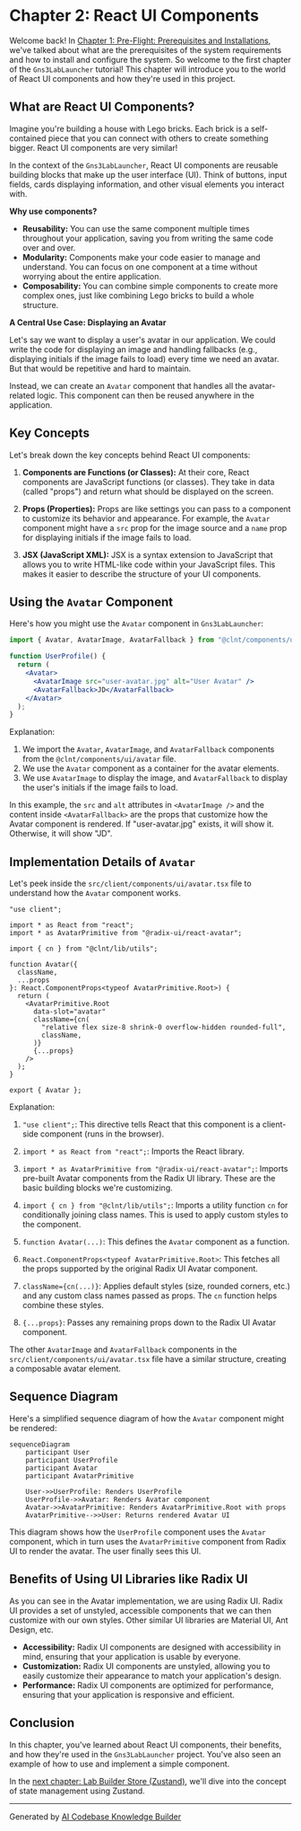 # Chapter 2: React UI Components

Welcome back! In [Chapter 1: Pre-Flight: Prerequisites and Installations](01_how_to_run.md), we've talked about what are the prerequisites of the system requirements and how to install and configure the system. So welcome to the first chapter of the `Gns3LabLauncher` tutorial! This chapter will introduce you to the world of React UI components and how they're used in this project.

## What are React UI Components?

Imagine you're building a house with Lego bricks. Each brick is a self-contained piece that you can connect with others to create something bigger. React UI components are very similar!

In the context of the `Gns3LabLauncher`, React UI components are reusable building blocks that make up the user interface (UI). Think of buttons, input fields, cards displaying information, and other visual elements you interact with.

**Why use components?**

*   **Reusability:** You can use the same component multiple times throughout your application, saving you from writing the same code over and over.
*   **Modularity:** Components make your code easier to manage and understand. You can focus on one component at a time without worrying about the entire application.
*   **Composability:** You can combine simple components to create more complex ones, just like combining Lego bricks to build a whole structure.

**A Central Use Case: Displaying an Avatar**

Let's say we want to display a user's avatar in our application. We could write the code for displaying an image and handling fallbacks (e.g., displaying initials if the image fails to load) every time we need an avatar. But that would be repetitive and hard to maintain.

Instead, we can create an `Avatar` component that handles all the avatar-related logic. This component can then be reused anywhere in the application.

## Key Concepts

Let's break down the key concepts behind React UI components:

1.  **Components are Functions (or Classes):** At their core, React components are JavaScript functions (or classes). They take in data (called "props") and return what should be displayed on the screen.

2.  **Props (Properties):** Props are like settings you can pass to a component to customize its behavior and appearance. For example, the `Avatar` component might have a `src` prop for the image source and a `name` prop for displaying initials if the image fails to load.

3.  **JSX (JavaScript XML):** JSX is a syntax extension to JavaScript that allows you to write HTML-like code within your JavaScript files. This makes it easier to describe the structure of your UI components.

## Using the `Avatar` Component

Here's how you might use the `Avatar` component in `Gns3LabLauncher`:

```jsx
import { Avatar, AvatarImage, AvatarFallback } from "@clnt/components/ui/avatar";

function UserProfile() {
  return (
    <Avatar>
      <AvatarImage src="user-avatar.jpg" alt="User Avatar" />
      <AvatarFallback>JD</AvatarFallback>
    </Avatar>
  );
}
```

Explanation:

1.  We import the `Avatar`, `AvatarImage`, and `AvatarFallback` components from the `@clnt/components/ui/avatar` file.
2.  We use the `Avatar` component as a container for the avatar elements.
3.  We use `AvatarImage` to display the image, and `AvatarFallback` to display the user's initials if the image fails to load.

In this example, the `src` and `alt` attributes in `<AvatarImage />` and the content inside `<AvatarFallback>` are the props that customize how the Avatar component is rendered. If "user-avatar.jpg" exists, it will show it. Otherwise, it will show "JD".

## Implementation Details of `Avatar`

Let's peek inside the `src/client/components/ui/avatar.tsx` file to understand how the `Avatar` component works.

```tsx
"use client";

import * as React from "react";
import * as AvatarPrimitive from "@radix-ui/react-avatar";

import { cn } from "@clnt/lib/utils";

function Avatar({
  className,
  ...props
}: React.ComponentProps<typeof AvatarPrimitive.Root>) {
  return (
    <AvatarPrimitive.Root
      data-slot="avatar"
      className={cn(
        "relative flex size-8 shrink-0 overflow-hidden rounded-full",
        className,
      )}
      {...props}
    />
  );
}

export { Avatar };
```

Explanation:

1.  `"use client";`: This directive tells React that this component is a client-side component (runs in the browser).

2.  `import * as React from "react";`:  Imports the React library.

3.  `import * as AvatarPrimitive from "@radix-ui/react-avatar";`: Imports pre-built Avatar components from the Radix UI library. These are the basic building blocks we're customizing.

4.  `import { cn } from "@clnt/lib/utils";`: Imports a utility function `cn` for conditionally joining class names. This is used to apply custom styles to the component.

5.  `function Avatar(...)`: This defines the `Avatar` component as a function.

6.  `React.ComponentProps<typeof AvatarPrimitive.Root>`:  This fetches all the props supported by the original Radix UI Avatar component.

7.  `className={cn(...)}`: Applies default styles (size, rounded corners, etc.) and any custom class names passed as props. The `cn` function helps combine these styles.

8.  `{...props}`: Passes any remaining props down to the Radix UI Avatar component.

The other `AvatarImage` and `AvatarFallback` components in the `src/client/components/ui/avatar.tsx` file have a similar structure, creating a composable avatar element.

## Sequence Diagram

Here's a simplified sequence diagram of how the `Avatar` component might be rendered:

```mermaid
sequenceDiagram
    participant User
    participant UserProfile
    participant Avatar
    participant AvatarPrimitive

    User->>UserProfile: Renders UserProfile
    UserProfile->>Avatar: Renders Avatar component
    Avatar->>AvatarPrimitive: Renders AvatarPrimitive.Root with props
    AvatarPrimitive-->>User: Returns rendered Avatar UI
```

This diagram shows how the `UserProfile` component uses the `Avatar` component, which in turn uses the `AvatarPrimitive` component from Radix UI to render the avatar. The user finally sees this UI.

## Benefits of Using UI Libraries like Radix UI

As you can see in the Avatar implementation, we are using Radix UI. Radix UI provides a set of unstyled, accessible components that we can then customize with our own styles. Other similar UI libraries are Material UI, Ant Design, etc.

*   **Accessibility:** Radix UI components are designed with accessibility in mind, ensuring that your application is usable by everyone.
*   **Customization:** Radix UI components are unstyled, allowing you to easily customize their appearance to match your application's design.
*   **Performance:** Radix UI components are optimized for performance, ensuring that your application is responsive and efficient.

## Conclusion

In this chapter, you've learned about React UI components, their benefits, and how they're used in the `Gns3LabLauncher` project. You've also seen an example of how to use and implement a simple component.

In the [next chapter: Lab Builder Store (Zustand)](02_lab_builder_store__zustand_.md), we'll dive into the concept of state management using Zustand.


---

Generated by [AI Codebase Knowledge Builder](https://github.com/The-Pocket/Tutorial-Codebase-Knowledge)